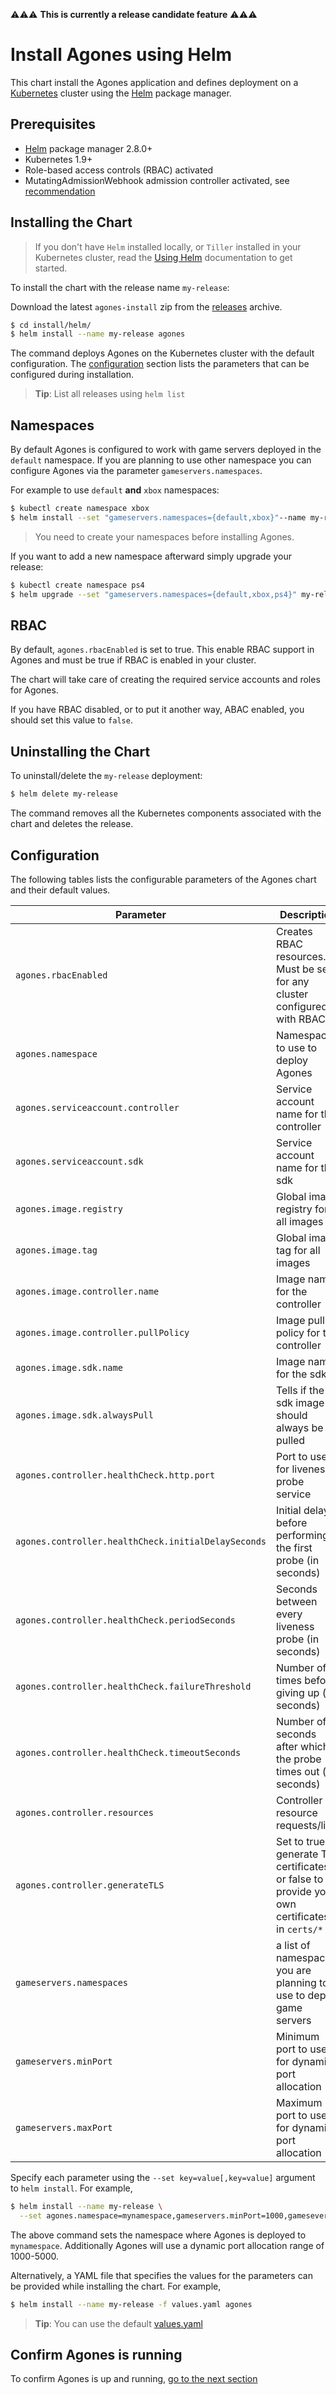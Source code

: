 ⚠️⚠️⚠️ **This is currently a release candidate feature** ⚠️⚠️⚠️

# Install Agones using Helm

This chart install the Agones application and defines deployment on a [Kubernetes](http://kubernetes.io) cluster using the [Helm](https://helm.sh) package manager.

## Prerequisites

- [Helm](https://docs.helm.sh/helm/) package manager 2.8.0+
- Kubernetes 1.9+
- Role-based access controls (RBAC) activated
- MutatingAdmissionWebhook admission controller activated, see [recommendation](https://kubernetes.io/docs/admin/admission-controllers/#is-there-a-recommended-set-of-admission-controllers-to-use)

## Installing the Chart

> If you don't have `Helm` installed locally, or `Tiller` installed in your Kubernetes cluster, read the [Using Helm](https://docs.helm.sh/using_helm/) documentation to get started.

To install the chart with the release name `my-release`:

Download the latest `agones-install` zip from the [releases](https://github.com/GoogleCloudPlatform/agones/releases) archive.

```bash
$ cd install/helm/
$ helm install --name my-release agones
```

The command deploys Agones on the Kubernetes cluster with the default configuration. The [configuration](#configuration) section lists the parameters that can be configured during installation.


> **Tip**: List all releases using `helm list`

## Namespaces

By default Agones is configured to work with game servers deployed in the `default` namespace. If you are planning to use other namespace you can configure Agones via the parameter `gameservers.namespaces`.

For example to use `default` **and** `xbox` namespaces:

```bash
$ kubectl create namespace xbox
$ helm install --set "gameservers.namespaces={default,xbox}"--name my-release agones
```

> You need to create your namespaces before installing Agones.

If you want to add a new namespace afterward simply upgrade your release:

```bash
$ kubectl create namespace ps4
$ helm upgrade --set "gameservers.namespaces={default,xbox,ps4}" my-release agones
```

## RBAC

By default, `agones.rbacEnabled` is set to true. This enable RBAC support in Agones and must be true if RBAC is enabled in your cluster.

The chart will take care of creating the required service accounts and roles for Agones.

If you have RBAC disabled, or to put it another way, ABAC enabled, you should set this value to `false`.

## Uninstalling the Chart

To uninstall/delete the `my-release` deployment:

```bash
$ helm delete my-release
```

The command removes all the Kubernetes components associated with the chart and deletes the release.

## Configuration

The following tables lists the configurable parameters of the Agones chart and their default values.

| Parameter                            | Description                                                     | Default                    |
| ------------------------------------ | ----------------------------------------------------------------| ---------------------------|
| `agones.rbacEnabled`                          | Creates RBAC resources. Must be set for any cluster configured with RBAC                                     | `true`            |
| `agones.namespace`                          | Namespace to use to deploy Agones                                     | `agones-system`            |
| `agones.serviceaccount.controller`          | Service account name for the controller                         | `agones-controller`        |
| `agones.serviceaccount.sdk`                 | Service account name for the sdk                                | `agones-sdk`               |
| `agones.image.registry`                     | Global image registry for all images                            | `gcr.io/agones-images`     |
| `agones.image.tag`                          | Global image tag for all images                                 | `0.2.0`                    |
| `agones.image.controller.name`              | Image name for the controller                                   | `agones-controller`        |
| `agones.image.controller.pullPolicy`        | Image pull policy for the controller                            | `IfNotPresent`             |
| `agones.image.sdk.name`                     | Image name for the sdk                                          | `agones-sdk`               |
| `agones.image.sdk.alwaysPull`               | Tells if the sdk image should always be pulled                  | `false`                    |
| `agones.controller.healthCheck.http.port`              | Port to use for liveness probe service                          | `8080`                     |
| `agones.controller.healthCheck.initialDelaySeconds`    | Initial delay before performing the first probe (in seconds)    | `3`                        |
| `agones.controller.healthCheck.periodSeconds`          | Seconds between every liveness probe (in seconds)               | `3`                        |
| `agones.controller.healthCheck.failureThreshold`       | Number of times before giving up (in seconds)                   | `3`                        |
| `agones.controller.healthCheck.timeoutSeconds`         | Number of seconds after which the probe times out (in seconds)  | `1`                        |
| `agones.controller.resources`  | Controller resource requests/limit | `{}`
| `agones.controller.generateTLS`  | Set to true to generate TLS certificates or false to provide your own certificates in `certs/*` | `true`
| `gameservers.namespaces`                         | a list of namespaces you are planning to use to deploy game servers | `["defaut"]` |
| `gameservers.minPort`                            | Minimum port to use for dynamic port allocation                 | `7000`                     |
| `gameservers.maxPort`                            | Maximum port to use for dynamic port allocation                 | `8000`                     |

Specify each parameter using the `--set key=value[,key=value]` argument to `helm install`. For example,

```bash
$ helm install --name my-release \
  --set agones.namespace=mynamespace,gameservers.minPort=1000,gamesevers.maxPort=5000 agones
```

The above command sets the namespace where Agones is deployed to `mynamespace`. Additionally Agones will use a dynamic port allocation range of 1000-5000.

Alternatively, a YAML file that specifies the values for the parameters can be provided while installing the chart. For example,

```bash
$ helm install --name my-release -f values.yaml agones
```

> **Tip**: You can use the default [values.yaml](agones/values.yaml)

## Confirm Agones is running

To confirm Agones is up and running, [go to the next section](../README.md#confirming-agones-started-successfully)